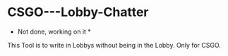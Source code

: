 # CSGO---Lobby-Chatter

* Not done, working on it *

This Tool is to write in Lobbys without being in the Lobby. Only for CSGO.

